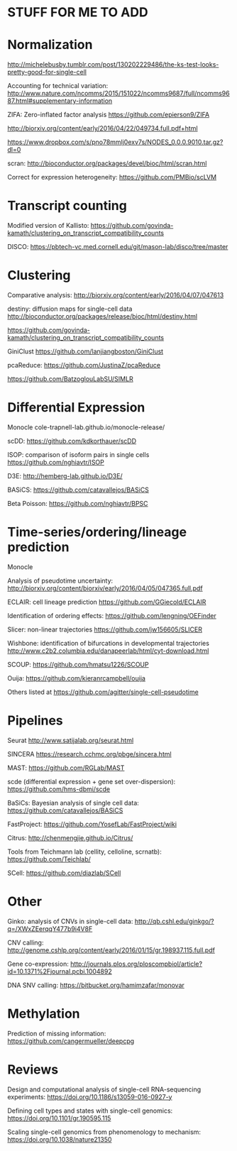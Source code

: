 # STUFF FOR ME TO ADD


# Normalization

http://michelebusby.tumblr.com/post/130202229486/the-ks-test-looks-pretty-good-for-single-cell

Accounting for technical variation: http://www.nature.com/ncomms/2015/151022/ncomms9687/full/ncomms9687.html#supplementary-information

ZIFA: Zero-inflated factor analysis https://github.com/epierson9/ZIFA

http://biorxiv.org/content/early/2016/04/22/049734.full.pdf+html

https://www.dropbox.com/s/pno78mmlj0exv7s/NODES_0.0.0.9010.tar.gz?dl=0

scran: http://bioconductor.org/packages/devel/bioc/html/scran.html

Correct for expression heterogeneity: https://github.com/PMBio/scLVM

# Transcript counting

Modified version of Kallisto: https://github.com/govinda-kamath/clustering_on_transcript_compatibility_counts

DISCO: https://pbtech-vc.med.cornell.edu/git/mason-lab/disco/tree/master

# Clustering

Comparative analysis: http://biorxiv.org/content/early/2016/04/07/047613

destiny: diffusion maps for single-cell data http://bioconductor.org/packages/release/bioc/html/destiny.html

https://github.com/govinda-kamath/clustering_on_transcript_compatibility_counts

GiniClust https://github.com/lanjiangboston/GiniClust

pcaReduce: https://github.com/JustinaZ/pcaReduce

https://github.com/BatzoglouLabSU/SIMLR

# Differential Expression

Monocle cole-trapnell-lab.github.io/monocle-release/

scDD: https://github.com/kdkorthauer/scDD

ISOP: comparison of isoform pairs in single cells https://github.com/nghiavtr/ISOP

D3E: http://hemberg-lab.github.io/D3E/

BASiCS: https://github.com/catavallejos/BASiCS

Beta Poisson: https://github.com/nghiavtr/BPSC

# Time-series/ordering/lineage prediction

Monocle

Analysis of pseudotime uncertainty: http://biorxiv.org/content/biorxiv/early/2016/04/05/047365.full.pdf

ECLAIR: cell lineage prediction https://github.com/GGiecold/ECLAIR

Identification of ordering effects: https://github.com/lengning/OEFinder

Slicer: non-linear trajectories https://github.com/jw156605/SLICER

Wishbone: identification of bifurcations in developmental trajectories http://www.c2b2.columbia.edu/danapeerlab/html/cyt-download.html

SCOUP: https://github.com/hmatsu1226/SCOUP

Ouija: https://github.com/kieranrcampbell/ouija

Others listed at https://github.com/agitter/single-cell-pseudotime

# Pipelines

Seurat http://www.satijalab.org/seurat.html

SINCERA https://research.cchmc.org/pbge/sincera.html

MAST: https://github.com/RGLab/MAST

scde (differential expression + gene set over-dispersion): https://github.com/hms-dbmi/scde

BaSiCs: Bayesian analysis of single cell data: https://github.com/catavallejos/BASiCS

FastProject: https://github.com/YosefLab/FastProject/wiki

Citrus: http://chenmengjie.github.io/Citrus/

Tools from Teichmann lab (cellity, celloline, scrnatb): https://github.com/Teichlab/

SCell: https://github.com/diazlab/SCell
# Other

Ginko: analysis of CNVs in single-cell data: http://qb.cshl.edu/ginkgo/?q=/XWxZEerqqY477b9i4V8F

CNV calling: http://genome.cshlp.org/content/early/2016/01/15/gr.198937.115.full.pdf

Gene co-expression: http://journals.plos.org/ploscompbiol/article?id=10.1371%2Fjournal.pcbi.1004892

DNA SNV calling: https://bitbucket.org/hamimzafar/monovar

# Methylation

Prediction of missing information: https://github.com/cangermueller/deepcpg

# Reviews

Design and computational analysis of single-cell RNA-sequencing experiments: https://doi.org/10.1186/s13059-016-0927-y

Defining cell types and states with single-cell genomics: https://doi.org/10.1101/gr.190595.115

Scaling single-cell genomics from phenomenology to mechanism: https://doi.org/10.1038/nature21350
